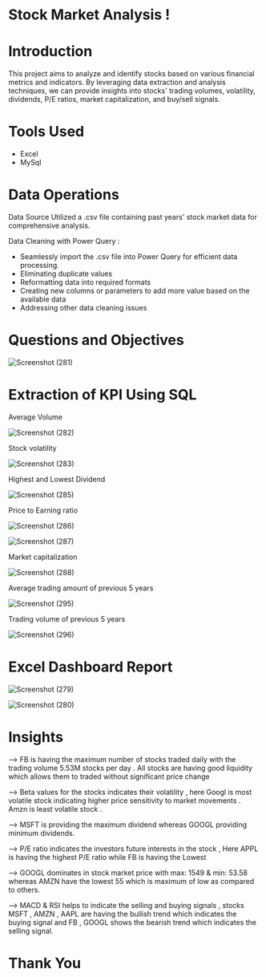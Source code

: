 # Stock Market Analysis ! 


# Introduction 

This project aims to analyze and identify stocks based on various financial metrics and indicators. By leveraging data extraction and analysis techniques, we can provide insights into stocks' trading volumes, volatility, dividends, P/E ratios, market capitalization, and buy/sell signals.

# Tools Used 

* Excel 
* MySql 

# Data Operations 

Data Source
Utilized a .csv file containing past years' stock market data for comprehensive analysis.

Data Cleaning with Power Query : 
* Seamlessly import the .csv file into Power Query for efficient data processing.
* Eliminating duplicate values
* Reformatting data into required formats
* Creating new columns or parameters to add more value based on the available data
* Addressing other data cleaning issues

# Questions and Objectives 

![Screenshot (281)](https://github.com/Tushar101qaz/Stock-market-/assets/170803472/881e2cc1-4756-4d92-ad45-8f8ec095c636)

# Extraction of KPI Using SQL 
Average Volume 

![Screenshot (282)](https://github.com/Tushar101qaz/Stock-market-/assets/170803472/7c60343b-2cf0-4150-b47f-4a409aca0b06)

Stock volatility 

![Screenshot (283)](https://github.com/Tushar101qaz/Stock-market-/assets/170803472/ec892083-3f14-442b-9391-bd3fdecb8518)


Highest and Lowest Dividend 

![Screenshot (285)](https://github.com/Tushar101qaz/Stock-market-/assets/170803472/ab648b0e-db6a-4667-b4ed-03260a0152a2)

Price to Earning ratio 

![Screenshot (286)](https://github.com/Tushar101qaz/Stock-market-/assets/170803472/d5842a11-01aa-424c-b8df-613a4a203b65)



![Screenshot (287)](https://github.com/Tushar101qaz/Stock-market-/assets/170803472/b1b64193-3598-43aa-a615-9faa048c46da)

Market capitalization 

![Screenshot (288)](https://github.com/Tushar101qaz/Stock-market-/assets/170803472/096c1ec2-d45e-4f97-8736-c59600290084)

Average trading amount of previous 5 years 

![Screenshot (295)](https://github.com/Tushar101qaz/Stock-market-/assets/170803472/99aad61d-17a4-427d-8f10-1ae6b9c62dfe)

Trading volume of previous 5 years 


![Screenshot (296)](https://github.com/Tushar101qaz/Stock-market-/assets/170803472/d82bea23-6253-4ba3-bbcc-d6d8027049fd)


# Excel Dashboard Report 

![Screenshot (279)](https://github.com/Tushar101qaz/Stock-market-/assets/170803472/eb7758cf-aaf2-401c-8a14-3dcbdd215c1a)


![Screenshot (280)](https://github.com/Tushar101qaz/Stock-market-/assets/170803472/af6276d0-b18d-4cab-844f-7e62fddf053d)

# Insights 

--> FB is having the maximum number of stocks traded daily with the trading volume 5.53M stocks per day . All stocks are having good liquidity which allows them to traded without significant price change  

--> Beta values for the stocks indicates their volatility , here Googl is most volatile stock indicating higher price sensitivity to market movements . Amzn is least volatile stock . 

--> MSFT is providing the maximum dividend whereas GOOGL providing minimum dividends. 

--> P/E ratio indicates the investors future interests in the stock , Here APPL is having the highest P/E ratio while FB is having the Lowest 

--> GOOGL dominates in stock market price with max: 1549 & min: 53.58 whereas AMZN have the lowest 55 which is maximum of low as compared to others.

--> MACD & RSI helps to indicate the selling and buying signals , stocks MSFT , AMZN , AAPL are having the bullish trend which indicates the buying signal and FB , GOOGL shows the bearish trend which indicates the selling signal. 


# Thank You 
